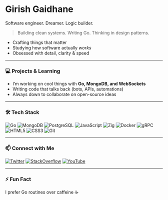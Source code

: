 # Girish Gaidhane

Software engineer. Dreamer. Logic builder.

> Building clean systems. Writing Go. Thinking in design patterns.

- Crafting things that matter
- Studying how software actually *works*
- Obsessed with detail, clarity & speed

---

### 💻 Projects & Learning
- I’m working on cool things with **Go, MongoDB, and WebSockets**
- Writing code that talks back (bots, APIs, automations)
- Always down to collaborate on open-source ideas

---

### 🛠️ Tech Stack
![Go](https://img.shields.io/badge/Go-00ADD8?style=for-the-badge&logo=go&logoColor=white)
![MongoDB](https://img.shields.io/badge/MongoDB-4EA94B?style=for-the-badge&logo=mongodb&logoColor=white)
![PostgreSQL](https://img.shields.io/badge/PostgreSQL-316192?style=for-the-badge&logo=postgresql&logoColor=white)
![JavaScript](https://img.shields.io/badge/JavaScript-F7DF1E?style=for-the-badge&logo=javascript&logoColor=black)
![Zig](https://img.shields.io/badge/Zig-F7A41D?style=for-the-badge&logo=zig&logoColor=black)
![Docker](https://img.shields.io/badge/Docker-2496ED?style=for-the-badge&logo=docker&logoColor=white)
![gRPC](https://img.shields.io/badge/gRPC-448AFF?style=for-the-badge&logo=grpc&logoColor=white)
![HTML5](https://img.shields.io/badge/HTML5-E34F26?style=for-the-badge&logo=html5&logoColor=white)
![CSS3](https://img.shields.io/badge/CSS3-1572B6?style=for-the-badge&logo=css3&logoColor=white)
![Git](https://img.shields.io/badge/Git-F05032?style=for-the-badge&logo=git&logoColor=white)



---

### 📫 Connect with Me
[![Twitter](https://img.shields.io/badge/Twitter-1DA1F2?style=for-the-badge&logo=twitter&logoColor=white)](https://twitter.com/)
[![StackOverflow](https://img.shields.io/badge/StackOverflow-F48024?style=for-the-badge&logo=stackoverflow&logoColor=white)](https://stackoverflow.com/)
[![YouTube](https://img.shields.io/badge/YouTube-FF0000?style=for-the-badge&logo=youtube&logoColor=white)](https://www.youtube.com/)
 

---

### ⚡ Fun Fact
I prefer Go routines over caffeine ☕

